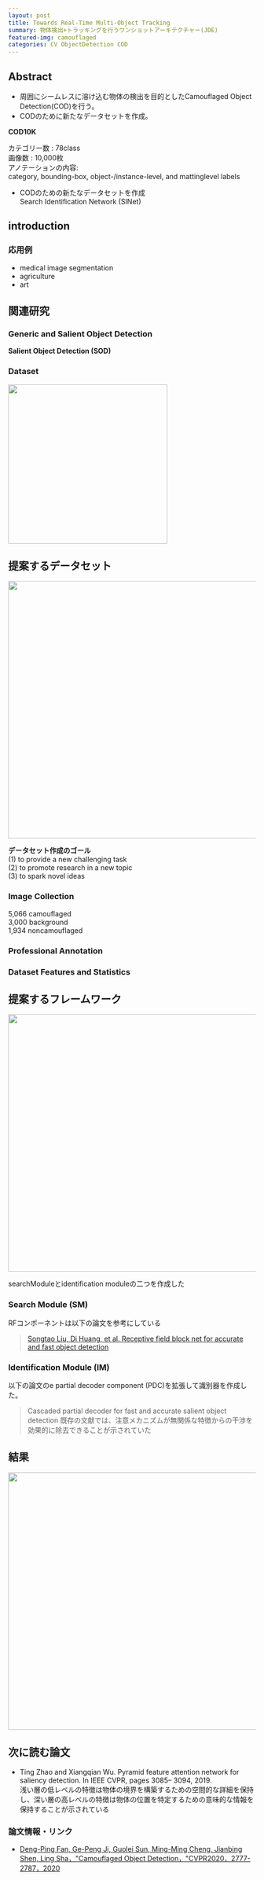 ```yaml
---
layout: post
title: Towards Real-Time Multi-Object Tracking
summary: 物体検出+トラッキングを行うワンショットアーキテクチャー(JDE)
featured-img: camouflaged
categories: CV ObjectDetection COD
---
```


## Abstract
- 周囲にシームレスに溶け込む物体の検出を目的としたCamouflaged Object Detection(COD)を行う。
- CODのために新たなデータセットを作成。


**COD10K**  

カテゴリー数 : 78class  
画像数 : 10,000枚   
アノテーションの内容:   
category, bounding-box, object-/instance-level, and mattinglevel labels    
- CODのための新たなデータセットを作成   
Search Identification Network (SINet)
 
## introduction

### 応用例
- medical image segmentation
- agriculture
- art

## 関連研究
### Generic and Salient Object Detection
**Salient Object Detection (SOD)**    

### Dataset
<img width="324" alt="" src="https://user-images.githubusercontent.com/40351074/84623386-1edc8380-af1a-11ea-8453-0def710e9c88.png"> 


## 提案するデータセット
<img width="524" alt="" src="https://user-images.githubusercontent.com/40351074/84668124-29207100-af5e-11ea-908d-a047569524a2.png">


**データセット作成のゴール**  
(1) to provide a new challenging task   
(2) to promote research in a new topic   
(3) to spark novel ideas   

### Image Collection
5,066 camouflaged    
3,000 background    
1,934 noncamouflaged    

### Professional Annotation


### Dataset Features and Statistics

## 提案するフレームワーク
<img width="524" alt="" src="https://user-images.githubusercontent.com/40351074/84668240-59680f80-af5e-11ea-89c8-26a582cb17b8.png">

searchModuleとidentification moduleの二つを作成した
### Search Module (SM)
RFコンポーネントは以下の論文を参考にしている   
> [Songtao Liu, Di Huang, et al. Receptive field block net for
accurate and fast object detection](https://github.com/TakeruEndo/paper-survey/issues/36)
### Identification Module (IM)
以下の論文のe partial decoder component (PDC)を拡張して識別器を作成した。  
>  Cascaded partial decoder for fast and accurate salient object detection
既存の文献では、注意メカニズムが無関係な特徴からの干渉を効果的に除去できることが示されていた


## 結果
<img width="524" alt="" src="https://user-images.githubusercontent.com/40351074/84669644-0d1dcf00-af60-11ea-926d-16805decc8dd.png">


## 次に読む論文
- Ting Zhao and Xiangqian Wu. Pyramid feature attention network for saliency detection. In IEEE CVPR, pages 3085– 3094, 2019.  
浅い層の低レベルの特徴は物体の境界を構築するための空間的な詳細を保持し、深い層の高レベルの特徴は物体の位置を特定するための意味的な情報を保持することが示されている


### 論文情報・リンク
* [Deng-Ping Fan, Ge-Peng Ji, Guolei Sun, Ming-Ming Cheng, Jianbing Shen, Ling Sha，"Camouflaged Object Detection，"CVPR2020，2777-2787，2020](http://openaccess.thecvf.com/content_CVPR_2020/html/Fan_Camouflaged_Object_Detection_CVPR_2020_paper.html)
